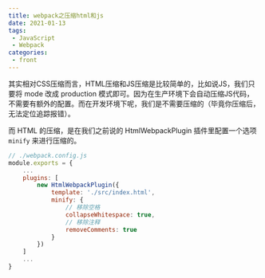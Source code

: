 ```yaml
---
title: webpack之压缩html和js
date: 2021-01-13
tags:
 - JavaScript
 - Webpack
categories:
 - front
---
```


其实相对CSS压缩而言，HTML压缩和JS压缩是比较简单的，比如说JS，我们只要将 mode 改成 production 模式即可。因为在生产环境下会自动压缩JS代码，不需要有额外的配置。而在开发环境下呢，我们是不需要压缩的（毕竟你压缩后，无法定位追踪报错）。

而 HTML 的压缩，是在我们之前说的 HtmlWebpackPlugin 插件里配置一个选项 `minify` 来进行压缩的。

```js
// ./webpack.config.js
module.exports = {
    ...
    plugins: [
        new HtmlWebpackPlugin({
            template: './src/index.html',
            minify: {
                // 移除空格
                collapseWhitespace: true,
                // 移除注释
                removeComments: true
            }
        })
    ]
    ...
}
```


